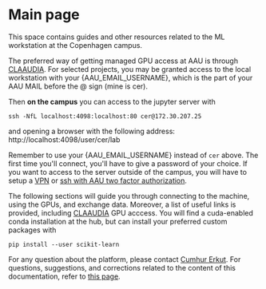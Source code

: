 # Main page

This space contains guides and other resources related to the ML workstation at the Copenhagen campus. 

The preferred way of getting managed GPU access at AAU is through [CLAAUDIA](https://www.researcher.aau.dk/contact/claaudia). For selected projects, you may be granted access to the local workstation with your {AAU_EMAIL_USERNAME}, which is the part of your AAU MAIL before the @ sign (mine is cer).

Then **on the campus** you can access to the jupyter server with 

`ssh -NfL localhost:4098:localhost:80 cer@172.30.207.25`

and opening a browser with the following address: http://localhost:4098/user/cer/lab 

Remember to use your {AAU_EMAIL_USERNAME} instead of `cer` above. The first time you'll connect, you'll have to give a password of your choice. If you want to access to the server outside of the campus, you will have to setup a [VPN](https://aalborg-university.gitbook.io/machine-learning-workstation/connection/connection-through-vpn) or [ssh with AAU two factor authorization](https://aalborg-university.gitbook.io/machine-learning-workstation/connection/connect-to-the-machine).

The following sections will guide you through connecting to the machine, using the GPUs, and exchange data. Moreover, a list of useful links is provided, including [CLAAUDIA](https://www.researcher.aau.dk/contact/claaudia) GPU acccess. You will find a cuda-enabled conda installation at the hub, but can install your preferred custom packages with 

`pip install --user scikit-learn`

For any question about the platform, please contact [Cumhur Erkut](mailto:cer@create.aau.dk). For questions, suggestions, and corrections related to the content of this documentation, refer to [this page](https://github.com/miccio-dk/machine-learning-workstation-docs/issues).

